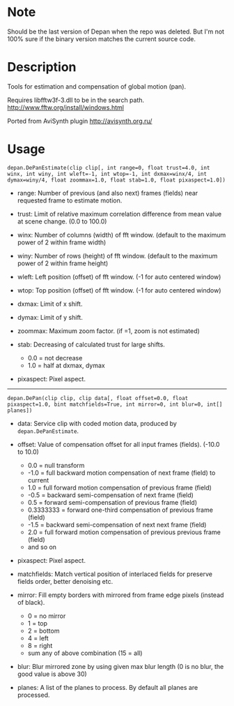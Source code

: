 Note
===========
Should be the last version of Depan when the repo was deleted. But I'm not 100% sure if the binary version matches the current source code.

Description
===========

Tools for estimation and compensation of global motion (pan).

Requires libfftw3f-3.dll to be in the search path. http://www.fftw.org/install/windows.html

Ported from AviSynth plugin http://avisynth.org.ru/


Usage
=====

    depan.DePanEstimate(clip clip[, int range=0, float trust=4.0, int winx, int winy, int wleft=-1, int wtop=-1, int dxmax=winx/4, int dymax=winy/4, float zoommax=1.0, float stab=1.0, float pixaspect=1.0])

* range: Number of previous (and also next) frames (fields) near requested frame to estimate motion.

* trust: Limit of relative maximum correlation difference from mean value at scene change. (0.0 to 100.0)

* winx: Number of columns (width) of fft window. (default to the maximum power of 2 within frame width)

* winy: Number of rows (height) of fft window. (default to the maximum power of 2 within frame height)

* wleft: Left position (offset) of fft window. (-1 for auto centered window)

* wtop: Top position (offset) of fft window. (-1 for auto centered window)

* dxmax: Limit of x shift.

* dymax: Limit of y shift.

* zoommax: Maximum zoom factor. (if =1, zoom is not estimated)

* stab: Decreasing of calculated trust for large shifts.
  * 0.0 = not decrease
  * 1.0 = half at dxmax, dymax

* pixaspect: Pixel aspect.

---

    depan.DePan(clip clip, clip data[, float offset=0.0, float pixaspect=1.0, bint matchfields=True, int mirror=0, int blur=0, int[] planes])

* data: Service clip with coded motion data, produced by `depan.DePanEstimate`.

* offset: Value of compensation offset for all input frames (fields). (-10.0 to 10.0)
  * 0.0 = null transform
  * -1.0 = full backward motion compensation of next frame (field) to current
  * 1.0 = full forward motion compensation of previous frame (field)
  * -0.5 = backward semi-compensation of next frame (field)
  * 0.5 = forward semi-compensation of previous frame (field)
  * 0.3333333 = forward one-third compensation of previous frame (field)
  * -1.5 = backward semi-compensation of next next frame (field)
  * 2.0 = full forward motion compensation of previous previous frame (field)
  * and so on

* pixaspect: Pixel aspect.

* matchfields: Match vertical position of interlaced fields for preserve fields order, better denoising etc.

* mirror: Fill empty borders with mirrored from frame edge pixels (instead of black).
  * 0 = no mirror
  * 1 = top
  * 2 = bottom
  * 4 = left
  * 8 = right
  * sum any of above combination (15 = all)

* blur: Blur mirrored zone by using given max blur length (0 is no blur, the good value is above 30)

* planes: A list of the planes to process. By default all planes are processed.
